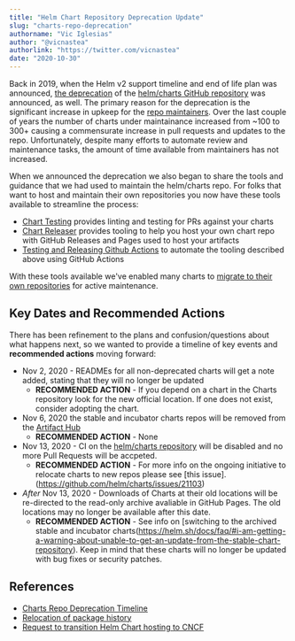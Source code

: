 ```yaml
---
title: "Helm Chart Repository Deprecation Update"
slug: "charts-repo-deprecation"
authorname: "Vic Iglesias"
author: "@vicnastea"
authorlink: "https://twitter.com/vicnastea"
date: "2020-10-30"
---
```


Back in 2019, when the Helm v2 support timeline and end of life plan was announced, [the deprecation](https://github.com/helm/charts#deprecation-timeline) of the [helm/charts GitHub repository](https://github.com/helm/charts) was announced, as well. The primary reason for the deprecation is the significant increase in upkeep for the [repo maintainers](https://github.com/helm/charts/blob/master/OWNERS). Over the last couple of years the number of charts under maintainance increased from ~100 to 300+ causing a commensurate increase in pull requests and updates to the repo. Unfortunately, despite many efforts to automate review and maintenance tasks, the amount of time available from maintainers has not increased.

When we announced the deprecation we also began to share the tools and guidance that we had used to maintain the helm/charts repo. For folks that want to host and maintain their own repositories you now have these tools available to streamline the process:

- [Chart Testing](https://github.com/helm/chart-testing) provides linting and testing for PRs against your charts
- [Chart Releaser](https://github.com/helm/chart-releaser) provides tooling to help you host your own chart repo with GitHub Releases and Pages used to host your artifacts
- [Testing and Releasing Github Actions](https://github.com/helm?q=chart+action) to automate the tooling described above using GitHub Actions

With these tools available we've enabled many charts to [migrate to their own repositories](https://github.com/helm/charts/issues/21103) for active maintenance.

## Key Dates and Recommended Actions

There has been refinement to the plans and confusion/questions about what happens next, so we wanted to provide a timeline of key events and **recommended actions** moving forward:

* Nov 2, 2020 - READMEs for all non-deprecated charts will get a note added, stating that they will no longer be updated
    * **RECOMMENDED ACTION** - If you depend on a chart in the Charts repository look for the new official location. If one does not exist, consider adopting the chart.
* Nov 6, 2020 the stable and incubator charts repos will be removed from the [Artifact Hub](https://artifacthub.io/)
    * **RECOMMENDED ACTION** - None
* Nov 13, 2020 - CI on the [helm/charts repository](https://github.com/helm/chart) will be disabled and no more Pull Requests will be accpeted.
    * **RECOMMENDED ACTION** - For more info on the ongoing initiative to relocate charts to new repos please see [this issue].(https://github.com/helm/charts/issues/21103)
* *After* Nov 13, 2020 - Downloads of Charts at their old locations will be re-directed to the read-only archive avaliable in GitHub Pages. The old locations may no longer be available after this date.
    * **RECOMMENDED ACTION** - See info on [switching to the archived stable and incubator charts(https://helm.sh/docs/faq/#i-am-getting-a-warning-about-unable-to-get-an-update-from-the-stable-chart-repository). Keep in mind that these charts will no longer be updated with bug fixes or security patches.


## References

* [Charts Repo Deprecation Timeline](https://github.com/helm/charts/issues/23944)
* [Relocation of package history](https://github.com/helm/charts/issues/23850)
* [Request to transition Helm Chart hosting to CNCF](https://github.com/helm/community/issues/114)
